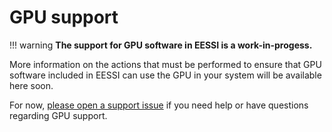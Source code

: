 # GPU support

!!! warning
    **The support for GPU software in EESSI is a work-in-progess.**

More information on the actions that must be performed to ensure that GPU software included in EESSI
can use the GPU in your system will be available here soon.

For now, [please open a support issue](support.md) if you need help or have questions regarding GPU support.
